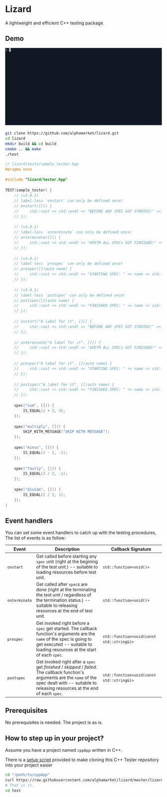 Lizard
===

A lightweight and efficient C++ testing package.

Demo
---
![lizard C++ testing package demo](demo.gif)


```bash
git clone https://github.com/alphamarket/lizard.git
cd lizard
mkdir build && cd build
cmake .. && make
./test
```

```c++
// lizard/tests/sample_tester.hpp
#pragma once

#include "lizard/tester.hpp"

TEST(sample_tester) {
    // (v3.0.1)
    // label-less `onstart` can only be defined once!
    // onstart([]() {
    //     std::cout << std::endl << "BEFORE ANY SPEC GOT STARTED!" << std::endl;
    // });

    // (v3.0.1)
    // label-less `onterminate` can only be defined once!
    // onterminate([]() {
    //     std::cout << std::endl << "AFETR ALL SPECs GOT FINISHED!" << std::endl;
    // });

    // (v3.0.1)
    // label-less `prespec` can only be defined once!
    // prespec([](auto name) {
    //     std::cout << std::endl << "STARTING SPEC: " << name << std::endl;
    // });

    // (v3.0.1)
    // label-less `postspec` can only be defined once!
    // postspec([](auto name) {
    //     std::cout << std::endl << "FINISHED SPEC: " << name << std::endl;
    // });

    // onstart("A label for it", []() {
    //     std::cout << std::endl << "BEFORE ANY SPEC GOT STARTED!" << std::endl;
    // });

    // onterminate("A label for it", []() {
    //     std::cout << std::endl << "AFETR ALL SPECs GOT FINISHED!" << std::endl;
    // });

    // prespec("A label for it", [](auto name) {
    //     std::cout << std::endl << "STARTING SPEC: " << name << std::endl;
    // });

    // postspec("A label for it", [](auto name) {
    //     std::cout << std::endl << "FINISHED SPEC: " << name << std::endl;
    // });

    spec("sum", []() {
        IS_EQUAL(1 + 2, 3);
    });

    spec("multiply", []() {
        SKIP_WITH_MESSAGE("SKIP WITH MESSAGE");
    });

    spec("minus", []() {
        IS_EQUAL(1 - 2, -1);
    });

    spec("faulty", []() {
        IS_EQUAL(2 / 2, -1);
    });

    spec("divide", []() {
        IS_EQUAL(2 / 2, 1);
    });
)
```

Event handlers
---
You can set some event handlers to catch up with the testing procedures, The list of events is as follow:

| Event | Description | Callback Signature |
|-------|-------------|--------------------|
| `onstart` | Get called before starting any `spec` unit (right at the begining of the test unit.) -- suitable to loading resources before test unit. | `std::function<void()>`  |
| `onterminate` | Get called after `spec`s are done (right at the terminating the test unit / regardless of the termination status.) -- suitable to releasing resources at the end of test unit. | `std::function<void()>` |
| `prespec` | Get invoked right before a `spec` get started. The callback function's arguments are the `name` of the spec is going to get executed -- suitable to loading resources at the start of each `spec`. | `std::function<void(const std::string&)>` |
| `postspec` | Get invoked right after a `spec` get *finished* / *skipped* / *failed*. The callback function's arguments are the `name` of the spec dealt with -- suitable to releasing resources at the end of each `spec`. | `std::function<void(const std::string&)>` |

Prerequisites
---
No prerequisites is needed. The project is as is.

How to step up in your project?
-----
Assume you have a project named `cppApp` written in C++.

There is a [setup script](https://raw.githubusercontent.com/alphamarket/lizard/master/lizard-setup) provided to make cloning this C++ Tester repository into your project easier

```BASH
cd "/path/to/cppApp"
curl https://raw.githubusercontent.com/alphamarket/lizard/master/lizard-setup | bash
# That is it.
cd test
```
